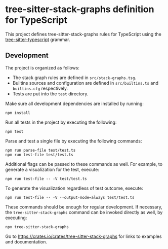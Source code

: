 # tree-sitter-stack-graphs definition for TypeScript

This project defines tree-sitter-stack-graphs rules for TypeScript using the [tree-sitter-typescript](https://www.npmjs.com/package/tree-sitter-typescript) grammar.

## Development

The project is organized as follows:

- The stack graph rules are defined in `src/stack-graphs.tsg`.
- Builtins sources and configuration are defined in `src/builtins.ts` and `builtins.cfg` respectively.
- Tests are put into the `test` directory.

Make sure all development dependencies are installed by running:

    npm install

Run all tests in the project by executing the following:

    npm test

Parse and test a single file by executing the following commands:

    npm run parse-file test/test.ts
    npm run test-file test/test.ts

Additional flags can be passed to these commands as well. For example, to generate a visualization for the test, execute:

    npm run test-file -- -V test/test.ts

To generate the visualization regardless of test outcome, execute:

    npm run test-file -- -V --output-mode=always test/test.ts

These commands should be enough for regular development. If necessary, the `tree-sitter-stack-graphs` command can be invoked directly as well, by executing:

    npx tree-sitter-stack-graphs

Go to https://crates.io/crates/tree-sitter-stack-graphs for links to examples and documentation.
